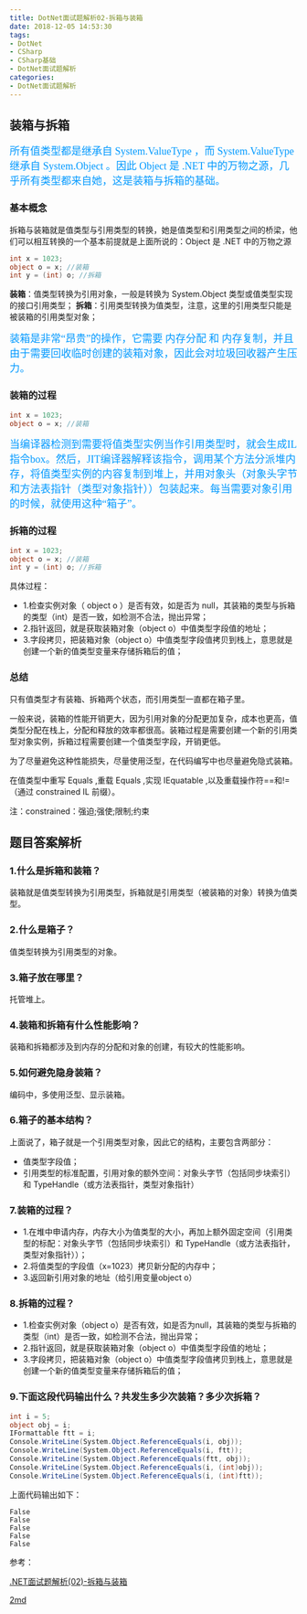 ```yaml
---
title: DotNet面试题解析02-拆箱与装箱
date: 2018-12-05 14:53:30
tags:
- DotNet
- CSharp
- CSharp基础
- DotNet面试题解析
categories: 
- DotNet面试题解析
---
```

## 装箱与拆箱

<font color=#0099ff size=4 face="黑体">
所有值类型都是继承自 System.ValueType ，而 System.ValueType 继承自 System.Object 。因此 Object 是 .NET 中的万物之源，几乎所有类型都来自她，这是装箱与拆箱的基础。</font>

### 基本概念

拆箱与装箱就是值类型与引用类型的转换，她是值类型和引用类型之间的桥梁，他们可以相互转换的一个基本前提就是上面所说的：Object 是 .NET 中的万物之源

```csharp
int x = 1023;
object o = x; //装箱
int y = (int) o; //拆箱
```

**装箱**：值类型转换为引用对象，一般是转换为 System.Object 类型或值类型实现的接口引用类型；
**拆箱**：引用类型转换为值类型，注意，这里的引用类型只能是被装箱的引用类型对象；

<font color=#0099ff size=4 face="黑体">
装箱是非常“昂贵”的操作，它需要 内存分配 和 内存复制，并且由于需要回收临时创建的装箱对象，因此会对垃圾回收器产生压力。</font>

### 装箱的过程

```csharp
int x = 1023;
object o = x; //装箱
```

<font color=#0099ff size=4 face="黑体">
当编译器检测到需要将值类型实例当作引用类型时，就会生成IL指令box。然后，JIT编译器解释该指令，调用某个方法分派堆内存，将值类型实例的内容复制到堆上，并用对象头（对象头字节和方法表指针（类型对象指针））包装起来。每当需要对象引用的时候，就使用这种“箱子”。</font>

### 拆箱的过程

```csharp
int x = 1023;
object o = x; //装箱
int y = (int) o; //拆箱
```

具体过程：

* 1.检查实例对象（ object o ）是否有效，如是否为 null，其装箱的类型与拆箱的类型（int）是否一致，如检测不合法，抛出异常；
* 2.指针返回，就是获取装箱对象（object o）中值类型字段值的地址；
* 3.字段拷贝，把装箱对象（object o）中值类型字段值拷贝到栈上，意思就是创建一个新的值类型变量来存储拆箱后的值；

### 总结

只有值类型才有装箱、拆箱两个状态，而引用类型一直都在箱子里。

一般来说，装箱的性能开销更大，因为引用对象的分配更加复杂，成本也更高，值类型分配在栈上，分配和释放的效率都很高。装箱过程是需要创建一个新的引用类型对象实例，拆箱过程需要创建一个值类型字段，开销更低。

为了尽量避免这种性能损失，尽量使用泛型，在代码编写中也尽量避免隐式装箱。

在值类型中重写 Equals ,重载 Equals ,实现 IEquatable<T> ,以及重载操作符==和!=（通过 constrained IL  前缀）。

注：constrained：强迫;强使;限制;约束

## 题目答案解析

### 1.什么是拆箱和装箱？

装箱就是值类型转换为引用类型，拆箱就是引用类型（被装箱的对象）转换为值类型。

### 2.什么是箱子？

值类型转换为引用类型的对象。

### 3.箱子放在哪里？

托管堆上。

### 4.装箱和拆箱有什么性能影响？

装箱和拆箱都涉及到内存的分配和对象的创建，有较大的性能影响。

### 5.如何避免隐身装箱？

编码中，多使用泛型、显示装箱。

### 6.箱子的基本结构？

上面说了，箱子就是一个引用类型对象，因此它的结构，主要包含两部分：

* 值类型字段值；
* 引用类型的标准配置，引用对象的额外空间：对象头字节（包括同步块索引）和 TypeHandle（或方法表指针，类型对象指针）

### 7.装箱的过程？

* 1.在堆中申请内存，内存大小为值类型的大小，再加上额外固定空间（引用类型的标配：对象头字节（包括同步块索引）和 TypeHandle（或方法表指针，类型对象指针））；
* 2.将值类型的字段值（x=1023）拷贝新分配的内存中；
* 3.返回新引用对象的地址（给引用变量object o）

### 8.拆箱的过程？

* 1.检查实例对象（object o）是否有效，如是否为null，其装箱的类型与拆箱的类型（int）是否一致，如检测不合法，抛出异常；
* 2.指针返回，就是获取装箱对象（object o）中值类型字段值的地址；
* 3.字段拷贝，把装箱对象（object o）中值类型字段值拷贝到栈上，意思就是创建一个新的值类型变量来存储拆箱后的值；

### 9.下面这段代码输出什么？共发生多少次装箱？多少次拆箱？

```csharp
int i = 5;
object obj = i;
IFormattable ftt = i;
Console.WriteLine(System.Object.ReferenceEquals(i, obj));
Console.WriteLine(System.Object.ReferenceEquals(i, ftt));
Console.WriteLine(System.Object.ReferenceEquals(ftt, obj));
Console.WriteLine(System.Object.ReferenceEquals(i, (int)obj));
Console.WriteLine(System.Object.ReferenceEquals(i, (int)ftt));
```

上面代码输出如下：

```code
False
False
False
False
False
```

参考：

[.NET面试题解析(02)-拆箱与装箱](http://www.cnblogs.com/anding/p/5236739.html)

[2md](https://phodal.github.io/2md/)